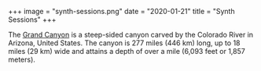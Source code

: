 +++
image = "synth-sessions.png"
date = "2020-01-21"
title = "Synth Sessions"
+++

The [Grand Canyon](https://en.wikipedia.org/w/index.php?title=Grand_Canyon&oldid=952699432) is a steep-sided canyon carved by the Colorado River in Arizona, United States.  The canyon is 277 miles (446 km) long, up to 18 miles (29 km) wide and attains a depth of over a mile (6,093 feet or 1,857 meters).